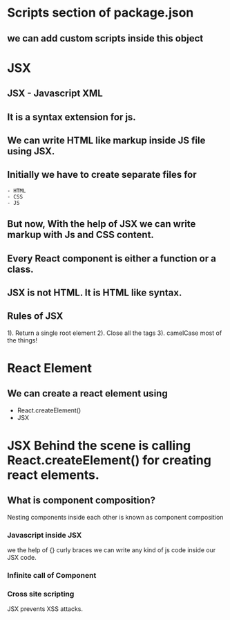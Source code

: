 # Scripts section of package.json

## we can add custom scripts inside this object

# JSX

## JSX - Javascript XML

## It is a syntax extension for js.

## We can write HTML like markup inside JS file using JSX.

## Initially we have to create separate files for

    - HTML
    - CSS
    - JS

## But now, With the help of JSX we can write markup with Js and CSS content.


## Every React component is either a function or a class.
## JSX is not HTML. It is HTML like syntax.

## Rules of JSX
  1). Return a single root element
  2). Close all the tags
  3). camelCase  most of the things! 


# React Element 
## We can create a react element using 
 - React.createElement()
 - JSX 
# JSX Behind the scene is calling React.createElement() for creating react elements.

## What is component composition?
<p> Nesting components inside each other is known as component composition </p>

### Javascript inside JSX
we the help of {} curly braces we can write any kind of js code inside our JSX code.

### Infinite call of Component

### Cross site scripting
JSX prevents XSS attacks.